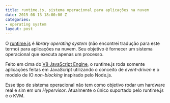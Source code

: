 ```yaml
---
title: runtime.js, sistema operacional para aplicações na nuvem
date: 2015-08-13 18:00:00 Z
categories:
- operating system
layout: post
---
```


O [runtime.js](http://runtimejs.org/) é *library operating system* (não encontrei tradução para este termo) para aplicações na nuvem. Seu objetivo
é fornecer um sistema operacional que executa apenas um processo.

Feito em cima do [V8 JavaScript Engine](https://developers.google.com/v8/), o runtime.js roda somente aplicações feitas em JavaScript utilizando o conceito de
*event-driven* e o modelo de IO *non-blocking* inspirado pelo Node.js.

Esse tipo de sistema operacional não tem como objetivo rodar um hardware real e sim em um *Hypervisor*. Atualmente o único
suportado pelo runtime.js é o KVM.

